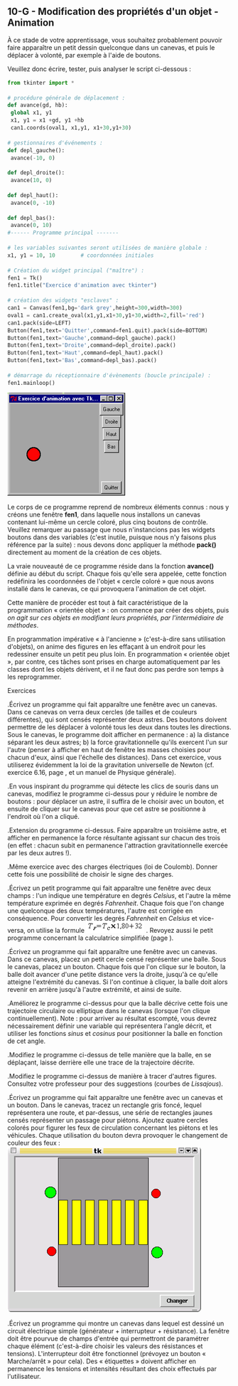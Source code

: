 ## 10-G - Modification des propriétés d'un objet - Animation

À ce stade de votre apprentissage, vous souhaitez probablement pouvoir
faire apparaître un petit dessin quelconque dans un canevas, et puis le
déplacer à volonté, par exemple à l'aide de boutons.

Veuillez donc écrire, tester, puis analyser
le script ci-dessous :



```python
from tkinter import *
 
# procédure générale de déplacement :
def avance(gd, hb):
 global x1, y1
 x1, y1 = x1 +gd, y1 +hb
 can1.coords(oval1, x1,y1, x1+30,y1+30)
 
# gestionnaires d'événements :
def depl_gauche():
 avance(-10, 0)
 
def depl_droite():
 avance(10, 0)
 
def depl_haut():
 avance(0, -10)
 
def depl_bas():
 avance(0, 10)	  
#------ Programme principal -------
 
# les variables suivantes seront utilisées de manière globale :
x1, y1 = 10, 10        # coordonnées initiales
 
# Création du widget principal ("maître") :
fen1 = Tk()
fen1.title("Exercice d'animation avec tkinter")
 
# création des widgets "esclaves" :
can1 = Canvas(fen1,bg='dark grey',height=300,width=300)
oval1 = can1.create_oval(x1,y1,x1+30,y1+30,width=2,fill='red')
can1.pack(side=LEFT)
Button(fen1,text='Quitter',command=fen1.quit).pack(side=BOTTOM)
Button(fen1,text='Gauche',command=depl_gauche).pack()
Button(fen1,text='Droite',command=depl_droite).pack()
Button(fen1,text='Haut',command=depl_haut).pack()
Button(fen1,text='Bas',command=depl_bas).pack()
 
# démarrage du réceptionnaire d'évènements (boucle principale) :
fen1.mainloop()
```





![](images/image27.png)



Le corps de ce programme reprend de nombreux éléments connus : nous y
créons une fenêtre **fen1**, dans laquelle nous installons un canevas
contenant lui-même un cercle coloré, plus cinq boutons de contrôle.
Veuillez remarquer au passage que nous n'instancions pas les widgets
boutons dans des variables (c'est inutile, puisque nous n'y faisons plus
référence par la suite) : nous devons donc appliquer la méthode
**pack()** directement au moment de la création de ces objets.

La vraie nouveauté de ce programme réside dans la fonction **avance()**
définie au début du script. Chaque fois qu'elle sera appelée, cette
fonction redéfinira les coordonnées de l'objet « cercle coloré » que
nous avons installé dans le canevas, ce qui provoquera l'animation de
cet objet.

Cette manière de procéder est tout à fait caractéristique de la
programmation « orientée objet » : on commence par créer des objets,
puis *on agit sur ces objets en modifiant leurs propriétés, par
l'intermédiaire de méthodes*.

En programmation impérative « à l'ancienne » (c'est-à-dire sans
utilisation d'objets), on anime des figures en les effaçant à un endroit
pour les redessiner ensuite un petit peu plus loin. En programmation «
orientée objet », par contre, ces tâches sont prises en charge
automatiquement par les classes dont les objets dérivent, et il ne faut
donc pas perdre son temps à les reprogrammer.

Exercices

.Écrivez un programme qui fait apparaître une fenêtre avec un canevas.
Dans ce canevas on verra deux cercles (de tailles et de couleurs
différentes), qui sont censés représenter deux astres. Des boutons
doivent permettre de les déplacer à volonté tous les deux dans toutes
les directions. Sous le canevas, le programme doit afficher en
permanence : a) la distance séparant les deux astres; b) la force
gravitationnelle qu'ils exercent l'un sur l'autre (penser à afficher en
haut de fenêtre les masses choisies pour chacun d'eux, ainsi que
l'échelle des distances). Dans cet exercice, vous utiliserez évidemment
la loi de la gravitation universelle de Newton (cf. exercice 6.16, page
, et un manuel de Physique générale).

.En vous inspirant du programme qui détecte les clics de souris dans un
canevas, modifiez le programme ci-dessus pour y réduire le nombre de
boutons : pour déplacer un astre, il suffira de le choisir avec un
bouton, et ensuite de cliquer sur le canevas pour que cet astre se
positionne à l'endroit où l'on a cliqué.

.Extension du programme ci-dessus. Faire apparaître un troisième astre,
et afficher en permanence la force résultante agissant sur chacun des
trois (en effet : chacun subit en permanence l'attraction
gravitationnelle exercée par les deux autres !).

.Même exercice avec des charges électriques (loi de Coulomb). Donner
cette fois une possibilité de choisir le signe des charges.

.Écrivez un petit programme qui fait apparaître une fenêtre avec deux
champs : l'un indique une température en degrés *Celsius*, et l'autre la
même température exprimée en degrés *Fahrenheit*. Chaque fois que l'on
change une quelconque des deux températures, l'autre est corrigée en
conséquence. Pour convertir les degrés *Fahrenheit* en *Celsius* et
vice-versa, on utilise la formule ![](images/formule06.png) . Revoyez
aussi le petit programme concernant la calculatrice simplifiée (page ).

.Écrivez un programme qui fait apparaître une fenêtre avec un canevas.
Dans ce canevas, placez un petit cercle censé représenter une balle.
Sous le canevas, placez un bouton. Chaque fois que l'on clique sur le
bouton, la balle doit avancer d'une petite distance vers la droite,
jusqu'à ce qu'elle atteigne l'extrémité du canevas. Si l'on continue à
cliquer, la balle doit alors revenir en arrière jusqu'à l'autre
extrémité, et ainsi de suite.

.Améliorez le programme ci-dessus pour que la balle décrive cette fois
une trajectoire circulaire ou elliptique dans le canevas (lorsque l'on
clique continuellement). Note : pour arriver au résultat escompté, vous
devrez nécessairement définir une variable qui représentera l'angle
décrit, et utiliser les fonctions *sinus* et *cosinus* pour positionner
la balle en fonction de cet angle.

.Modifiez le programme ci-dessus de telle manière que la balle, en se
déplaçant, laisse derrière elle une trace de la trajectoire décrite.

.Modifiez le programme ci-dessus de manière à tracer d'autres figures.
Consultez votre professeur pour des suggestions (courbes de
*Lissajous*).

.Écrivez un programme qui fait apparaître une fenêtre avec un canevas et
un bouton. Dans le canevas, tracez un rectangle gris foncé, lequel
représentera une route, et par-dessus, une série de rectangles jaunes
censés représenter un passage pour piétons. Ajoutez quatre cercles
colorés pour figurer les feux de circulation concernant les piétons et
les véhicules. Chaque utilisation du bouton devra provoquer le
changement de couleur des feux : ![](images/image28.png)

.Écrivez un programme qui montre un canevas
dans lequel est dessiné un circuit électrique simple (générateur +
interrupteur + résistance). La fenêtre doit être pourvue de champs
d'entrée qui permettront de paramétrer chaque
élément (c'est-à-dire choisir les valeurs des résistances et
tensions). L'interrupteur doit être fonctionnel (prévoyez un
bouton « Marche/arrêt » pour cela). Des « étiquettes » doivent afficher
en permanence les tensions et intensités résultant des choix effectués
par l'utilisateur. 

